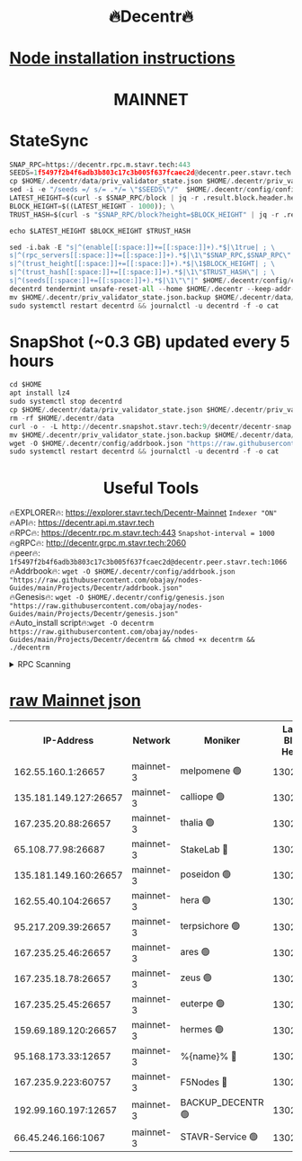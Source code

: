 <h1 align="center"> 🔥Decentr🔥</h1>

[Node installation instructions](https://github.com/obajay/nodes-Guides/tree/main/Projects/Decentr)
=
<h1 align="center"> MAINNET</h1>

# StateSync
```python
SNAP_RPC=https://decentr.rpc.m.stavr.tech:443
SEEDS=1f5497f2b4f6adb3b803c17c3b005f637fcaec2d@decentr.peer.stavr.tech:1066
cp $HOME/.decentr/data/priv_validator_state.json $HOME/.decentr/priv_validator_state.json.backup
sed -i -e "/seeds =/ s/= .*/= \"$SEEDS\"/"  $HOME/.decentr/config/config.toml
LATEST_HEIGHT=$(curl -s $SNAP_RPC/block | jq -r .result.block.header.height); \
BLOCK_HEIGHT=$((LATEST_HEIGHT - 1000)); \
TRUST_HASH=$(curl -s "$SNAP_RPC/block?height=$BLOCK_HEIGHT" | jq -r .result.block_id.hash)

echo $LATEST_HEIGHT $BLOCK_HEIGHT $TRUST_HASH

sed -i.bak -E "s|^(enable[[:space:]]+=[[:space:]]+).*$|\1true| ; \
s|^(rpc_servers[[:space:]]+=[[:space:]]+).*$|\1\"$SNAP_RPC,$SNAP_RPC\"| ; \
s|^(trust_height[[:space:]]+=[[:space:]]+).*$|\1$BLOCK_HEIGHT| ; \
s|^(trust_hash[[:space:]]+=[[:space:]]+).*$|\1\"$TRUST_HASH\"| ; \
s|^(seeds[[:space:]]+=[[:space:]]+).*$|\1\"\"|" $HOME/.decentr/config/config.toml
decentrd tendermint unsafe-reset-all --home $HOME/.decentr --keep-addr-book
mv $HOME/.decentr/priv_validator_state.json.backup $HOME/.decentr/data/priv_validator_state.json
sudo systemctl restart decentrd && journalctl -u decentrd -f -o cat
```
# SnapShot (~0.3 GB) updated every 5 hours
```python
cd $HOME
apt install lz4
sudo systemctl stop decentrd
cp $HOME/.decentr/data/priv_validator_state.json $HOME/.decentr/priv_validator_state.json.backup
rm -rf $HOME/.decentr/data
curl -o - -L http://decentr.snapshot.stavr.tech:9/decentr/decentr-snap.tar.lz4 | lz4 -c -d - | tar -x -C $HOME/.decentr --strip-components 2
mv $HOME/.decentr/priv_validator_state.json.backup $HOME/.decentr/data/priv_validator_state.json
wget -O $HOME/.decentr/config/addrbook.json "https://raw.githubusercontent.com/obajay/nodes-Guides/main/Projects/Decentr/addrbook.json"
sudo systemctl restart decentrd && journalctl -u decentrd -f -o cat
```

 <h1 align="center"> Useful Tools</h1>

🔥EXPLORER🔥:     https://explorer.stavr.tech/Decentr-Mainnet        `Indexer "ON"` \
🔥API🔥:          https://decentr.api.m.stavr.tech \
🔥RPC🔥:          https://decentr.rpc.m.stavr.tech:443              `Snapshot-interval = 1000` \
🔥gRPC🔥:         http://decentr.grpc.m.stavr.tech:2060 \
🔥peer🔥:         `1f5497f2b4f6adb3b803c17c3b005f637fcaec2d@decentr.peer.stavr.tech:1066` \
🔥Addrbook🔥:  `wget -O $HOME/.decentr/config/addrbook.json "https://raw.githubusercontent.com/obajay/nodes-Guides/main/Projects/Decentr/addrbook.json"` \
🔥Genesis🔥:  `wget -O $HOME/.decentr/config/genesis.json "https://raw.githubusercontent.com/obajay/nodes-Guides/main/Projects/Decentr/genesis.json"` \
🔥Auto_install script🔥:`wget -O decentrm https://raw.githubusercontent.com/obajay/nodes-Guides/main/Projects/Decentr/decentrm && chmod +x decentrm && ./decentrm`

<details>
<summary>RPC Scanning</summary>

<h2 align="center"> We scan nodes in real time every 4 hours. And we provide the final result of RPC endpoints.
We cannot influence the operation of these nodes in any way. </h2>


```python
If Voting Power is higher than 0 --> then the Node is a validator of the network and may be subject to attack and be a potential threat to the chain.
```
```python
We marked such validators with a red symbol
```

</details>

[raw Mainnet json](https://rpc-check.decentrm.stavr.tech/decentrm/rpc-decentrm-result.json)
=



<table><tr><th>IP-Address</th><th>Network</th><th>Moniker</th><th>Latest Block Height</th><th>Earliest Block Height</th><th>Catching Up</th><th>Tx Index</th><th>Voting Power</th><th>Scan Time</th></tr><tr><td>162.55.160.1:26657</td><td>mainnet-3</td><td>melpomene 🟢</td><td>13023884</td><td>1688950</td><td>False</td><td>on</td><td>0</td><td>2024-02-23T18:59:39.320318441UTC</td></tr><tr><td>135.181.149.127:26657</td><td>mainnet-3</td><td>calliope 🟢</td><td>13023900</td><td>1688950</td><td>False</td><td>on</td><td>0</td><td>2024-02-23T18:59:42.484304305UTC</td></tr><tr><td>167.235.20.88:26657</td><td>mainnet-3</td><td>thalia 🟢</td><td>13023881</td><td>1688950</td><td>False</td><td>on</td><td>0</td><td>2024-02-23T18:59:48.293164139UTC</td></tr><tr><td>65.108.77.98:26687</td><td>mainnet-3</td><td>StakeLab 🔴</td><td>13023901</td><td>1688950</td><td>False</td><td>on</td><td>5437198</td><td>2024-02-23T18:59:48.699724694UTC</td></tr><tr><td>135.181.149.160:26657</td><td>mainnet-3</td><td>poseidon 🟢</td><td>13023902</td><td>1688950</td><td>False</td><td>on</td><td>0</td><td>2024-02-23T18:59:53.375958805UTC</td></tr><tr><td>162.55.40.104:26657</td><td>mainnet-3</td><td>hera 🟢</td><td>13023902</td><td>1688950</td><td>False</td><td>on</td><td>0</td><td>2024-02-23T18:59:55.719924357UTC</td></tr><tr><td>95.217.209.39:26657</td><td>mainnet-3</td><td>terpsichore 🟢</td><td>13023903</td><td>1688950</td><td>False</td><td>on</td><td>0</td><td>2024-02-23T19:00:00.173388632UTC</td></tr><tr><td>167.235.25.46:26657</td><td>mainnet-3</td><td>ares 🟢</td><td>13023902</td><td>1688950</td><td>False</td><td>on</td><td>0</td><td>2024-02-23T19:00:04.508811796UTC</td></tr><tr><td>167.235.18.78:26657</td><td>mainnet-3</td><td>zeus 🟢</td><td>13023899</td><td>1688950</td><td>False</td><td>on</td><td>0</td><td>2024-02-23T19:00:06.814293327UTC</td></tr><tr><td>167.235.25.45:26657</td><td>mainnet-3</td><td>euterpe 🟢</td><td>13023904</td><td>1688950</td><td>False</td><td>on</td><td>0</td><td>2024-02-23T19:00:09.188589759UTC</td></tr><tr><td>159.69.189.120:26657</td><td>mainnet-3</td><td>hermes 🟢</td><td>13023898</td><td>1688950</td><td>False</td><td>on</td><td>0</td><td>2024-02-23T19:00:11.511651775UTC</td></tr><tr><td>95.168.173.33:12657</td><td>mainnet-3</td><td>%{name}% 🔴</td><td>13023900</td><td>8964001</td><td>False</td><td>on</td><td>4264363</td><td>2024-02-23T18:59:43.621868230UTC</td></tr><tr><td>167.235.9.223:60757</td><td>mainnet-3</td><td>F5Nodes 🔴</td><td>13023900</td><td>12380001</td><td>False</td><td>off</td><td>562</td><td>2024-02-23T18:59:43.896915236UTC</td></tr><tr><td>192.99.160.197:12657</td><td>mainnet-3</td><td>BACKUP_DECENTR 🟢</td><td>13020001</td><td>13020001</td><td>False</td><td>off</td><td>0</td><td>2024-02-23T18:59:40.097056450UTC</td></tr><tr><td>66.45.246.166:1067</td><td>mainnet-3</td><td>STAVR-Service 🟢</td><td>13023900</td><td>13020001</td><td>False</td><td>on</td><td>0</td><td>2024-02-23T18:59:43.057657996UTC</td></tr></table>
